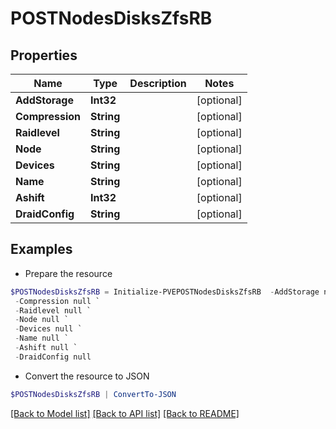 # POSTNodesDisksZfsRB
## Properties

Name | Type | Description | Notes
------------ | ------------- | ------------- | -------------
**AddStorage** | **Int32** |  | [optional] 
**Compression** | **String** |  | [optional] 
**Raidlevel** | **String** |  | [optional] 
**Node** | **String** |  | [optional] 
**Devices** | **String** |  | [optional] 
**Name** | **String** |  | [optional] 
**Ashift** | **Int32** |  | [optional] 
**DraidConfig** | **String** |  | [optional] 

## Examples

- Prepare the resource
```powershell
$POSTNodesDisksZfsRB = Initialize-PVEPOSTNodesDisksZfsRB  -AddStorage null `
 -Compression null `
 -Raidlevel null `
 -Node null `
 -Devices null `
 -Name null `
 -Ashift null `
 -DraidConfig null
```

- Convert the resource to JSON
```powershell
$POSTNodesDisksZfsRB | ConvertTo-JSON
```

[[Back to Model list]](../README.md#documentation-for-models) [[Back to API list]](../README.md#documentation-for-api-endpoints) [[Back to README]](../README.md)

